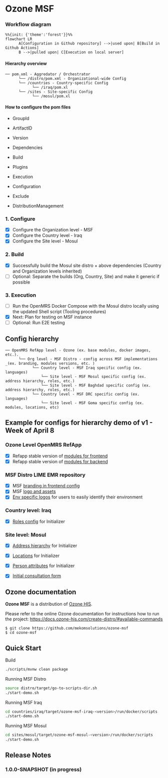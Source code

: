 # Ozone MSF
### Workflow diagram
```mermaid
%%{init: {'theme':'forest'}}%%
flowchart LR
      A[Configuration in Github repository] -->|used upon| B[Build in Github Actions]
      B -->|pulled upon| C[Execution on local server]
```

#### Hierarchy overview
```
── pom.xml - Aggredator / Orchestrator  
      └── /distro/pom.xml - Organizational-wide Config  
      └── /countries - Country-specific Config  
            └── /iraq/pom.xl
      └── /sites - Site-specific Config  
            └── /mosul/pom.xl
```
#### How to configure the pom files 
- GroupId
- ArtifactID
- Version

- Dependencies

- Build
- Plugins

- Execution
- Configuration
- Exclude

- DistributionManagement

### 1. Configure
- [x] Configure the Organization level - MSF  
- [x] Configure the Country level - Iraq  
- [x] Configure the Site level - Mosul  
### 2. Build
- [x] Successfully build the Mosul site distro + above dependencies (Country and Organization levels inherited)
- [ ] Optional: Separate the builds (Org, Country, Site) and make it generic if possible
### 3. Execution
- [ ] Run the OpenMRS Docker Compose with the Mosul distro locally using the updated Shell script (Tooling procedures)
- [x] Next: Plan for testing on MSF instance 
- [ ] Optional: Run E2E testing

## Config hierarchy
```
── OpenMRS RefApp level - Ozone (ex. base modules, docker images, etc.). 
      └── Org level - MSF Distro - config across MSF implementations _(ex. branding, modules versions, etc. )  
            └── Country level - MSF Iraq specific config (ex. languages)  
                └── Site level - MSF Mosul specific config (ex. address hierarchy, roles, etc.)  
                └── Site level - MSF Baghdad specific config (ex. address hierarchy, roles, etc.)  
            └── Country level - MSF DRC specific config (ex. languages)   
                └── Site level - MSF Goma specific config (ex. modules, locations, etc)  
```

## Example for configs for hierarchy demo of v1 - Week of April 8
### Ozone Level **OpenMRS RefApp**   
- [x] Refapp stable version of [modules for frontend](https://github.com/openmrs/openmrs-distro-referenceapplication/blob/main/frontend/spa-assemble-config.json)  
- [x] Refapp stable version of [modules for backend](https://github.com/openmrs/openmrs-distro-referenceapplication/blob/main/distro/pom.xml)  
### MSF Distro **LIME EMR** repository  
- [x] MSF [branding in frontend config](https://github.com/MSF-OCG/LIME-EMR-project-demo/blob/main/frontend/custom-config.json)   
- [x] MSF [logo and assets](https://github.com/MSF-OCG/LIME-EMR-project-demo/tree/main/frontend/assets)
- [x] [Env specific logos](https://github.com/MSF-OCG/LIME-EMR-project-demo/blob/dev/frontend/qa/assets/logo.png) for users to easily identify their environment 
### Country level: **Iraq**   
- [x] [Roles config](https://github.com/MSF-OCG/LIME-EMR-project-demo/blob/main/distro/configuration/roles/roles_core-demo.csv) for Initializer  
### Site level: **Mosul**  
- [x] [Address hierarchy](https://github.com/MSF-OCG/LIME-EMR-project-demo/tree/main/distro/configuration/addresshierarchy) for Initializer  
- [x] [Locations](https://github.com/MSF-OCG/LIME-EMR-project-demo/blob/main/distro/configuration/locations/locations.csv) for Initializer  
- [x] [Person attributes](https://github.com/MSF-OCG/LIME-EMR-project-demo/blob/main/distro/configuration/personattributetypes/personattributetypes_core-demo.csv) for Initializer
- [x] [Initial consultation form](https://github.com/MSF-OCG/LIME-EMR-project-demo/blob/main/distro/configuration/ampathforms/initial_consultation-lime_demo.json)


## Ozone documentation
**Ozone MSF** is a distribution of [Ozone HIS](https://www.ozone-his.com).

Please refer to the online Ozone documentation for instructions how to run the project: https://docs.ozone-his.com/create-distro/#available-commands


```
$ git clone https://github.com/mekomsolutions/ozone-msf
$ cd ozone-msf
```

## Quick Start

Build
```bash
./scripts/mvnw clean package
```

Running MSF Distro
```bash
source distro/target/go-to-scripts-dir.sh
./start-demo.sh
```

Running MSF Iraq
```bash
cd countries/iraq/target/ozone-msf-iraq-<version>/run/docker/scripts
./start-demo.sh
```

Running MSF Mosul
```bash
cd sites/mosul/target/ozone-msf-mosul-<version>/run/docker/scripts
./start-demo.sh
```

## Release Notes

### 1.0.0-SNAPSHOT (in progress)
